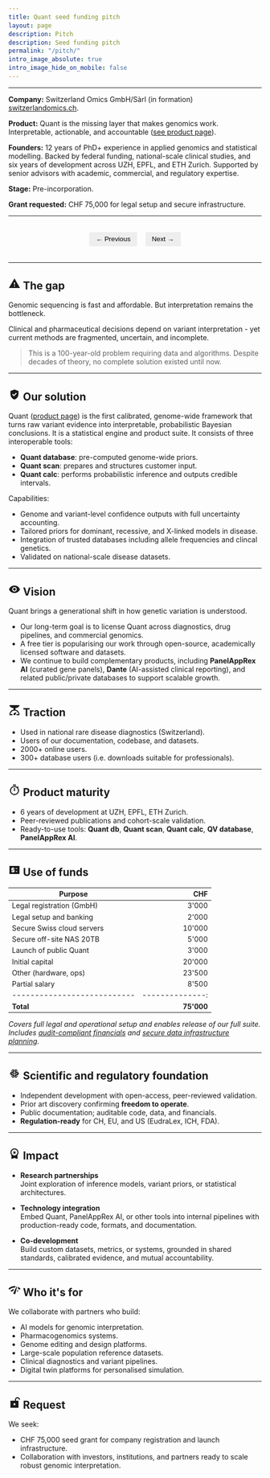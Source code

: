 ```yaml
---
title: Quant seed funding pitch
layout: page
description: Pitch
description: Seed funding pitch
permalink: "/pitch/"
intro_image_absolute: true
intro_image_hide_on_mobile: false
---
```


---

<!-- Icon source -->
<!-- https://icon-sets.iconify.design/material-symbols/page-2.html?icon-filter=slide -->

**Company:** Switzerland Omics GmbH/Sàrl (in formation) [switzerlandomics.ch](https://switzerlandomics.ch).

**Product:** Quant is the missing layer that makes genomics work.
Interpretable, actionable, and accountable
(<a href="/technologies/quant/">see product page</a>).

**Founders:** 12 years of PhD+ experience in applied genomics and statistical modelling. 
Backed by federal funding, national-scale clinical studies, and six years of development across UZH, EPFL, and ETH Zurich. 
Supported by senior advisors with academic, commercial, and regulatory expertise.

**Stage:** Pre-incorporation.  

**Grant requested:** CHF 75,000 for legal setup and secure infrastructure.

---

<div class="quant-slideshow">
  <img src="/images/pitch_deck/pitch_deck_01/Slide1.png" class="quant-slide" alt="Slide 1">
  <img src="/images/pitch_deck/pitch_deck_01/Slide2.png" class="quant-slide" alt="Slide 2">
  <img src="/images/pitch_deck/pitch_deck_01/Slide3.png" class="quant-slide" alt="Slide 3">
  <img src="/images/pitch_deck/pitch_deck_01/Slide4.png" class="quant-slide" alt="Slide 4">
  <img src="/images/pitch_deck/pitch_deck_01/Slide5.png" class="quant-slide" alt="Slide 5">
  <img src="/images/pitch_deck/pitch_deck_01/Slide6.png" class="quant-slide" alt="Slide 6">
  <img src="/images/pitch_deck/pitch_deck_01/Slide7.png" class="quant-slide" alt="Slide 7">
  <img src="/images/pitch_deck/pitch_deck_01/Slide8.png" class="quant-slide" alt="Slide 8">
  <img src="/images/pitch_deck/pitch_deck_01/Slide9.png" class="quant-slide" alt="Slide 9">
  <img src="/images/pitch_deck/pitch_deck_01/Slide10.png" class="quant-slide" alt="Slide 10">

  <div class="quant-controls">
    <button onclick="quantPrevSlide()">← Previous</button>
    <button onclick="quantNextSlide()">Next →</button>
  </div>
</div>

<style>
  .quant-slideshow {
    margin: 2rem 0;
  }
  .quant-slide {
    display: none;
    width: 100%;
    height: auto;
  }
  .quant-slide.quant-active {
    display: block;
  }
  .quant-controls {
    text-align: center;
    margin-top: 0.5rem;
  }
  .quant-controls button {
    background: #eee;
    border: none;
    padding: 0.4rem 0.8rem;
    margin: 0 0.4rem;
    cursor: pointer;
  }
</style>

<script>
  const quantSlides = document.querySelectorAll('.quant-slide');
  let quantCurrent = 0;

  function quantShowSlide(index) {
    quantSlides.forEach((slide, i) => {
      slide.classList.toggle('quant-active', i === index);
    });
  }

  function quantNextSlide() {
    quantCurrent = (quantCurrent + 1) % quantSlides.length;
    quantShowSlide(quantCurrent);
  }

  function quantPrevSlide() {
    quantCurrent = (quantCurrent - 1 + quantSlides.length) % quantSlides.length;
    quantShowSlide(quantCurrent);
  }

  // Show first slide on load
  quantShowSlide(quantCurrent);
</script>

---

## <svg xmlns="http://www.w3.org/2000/svg" width="24" height="24" viewBox="0 0 24 24"><path fill="currentColor" d="M1 21h22L12 2zm12-3h-2v-2h2zm0-4h-2v-4h2z"/></svg> The gap

Genomic sequencing is fast and affordable. But interpretation remains the bottleneck.

Clinical and pharmaceutical decisions depend on variant interpretation - yet current methods are fragmented, uncertain, and incomplete.

> This is a 100-year-old problem requiring data and algorithms. Despite decades of theory, no complete solution existed until now.

---

## <svg xmlns="http://www.w3.org/2000/svg" width="24" height="24" viewBox="0 0 24 24"><path fill="currentColor" d="M12 2L4 5v6.09c0 5.05 3.41 9.76 8 10.91c4.59-1.15 8-5.86 8-10.91V5zm-1.06 13.54L7.4 12l1.41-1.41l2.12 2.12l4.24-4.24l1.41 1.41z"/></svg> Our solution
Quant (<a href="/technologies/quant/">product page</a>)
is the first calibrated, genome-wide framework that turns raw variant evidence into interpretable, probabilistic Bayesian conclusions.
It is a statistical engine and product suite.
It consists of three interoperable tools:

- **Quant database**: pre-computed genome-wide priors.  
- **Quant scan**: prepares and structures customer input.  
- **Quant calc**: performs probabilistic inference and outputs credible intervals.

Capabilities:

- Genome and variant-level confidence outputs with full uncertainty accounting.  
- Tailored priors for dominant, recessive, and X-linked models in disease.  
- Integration of trusted databases including allele frequencies and clincal genetics.  
- Validated on national-scale disease datasets.

---

## <svg xmlns="http://www.w3.org/2000/svg" width="24" height="24" viewBox="0 0 24 24"><path fill="currentColor" d="M12 16q1.875 0 3.188-1.312T16.5 11.5t-1.312-3.187T12 7T8.813 8.313T7.5 11.5t1.313 3.188T12 16m0-1.8q-1.125 0-1.912-.788T9.3 11.5t.788-1.912T12 8.8t1.913.788t.787 1.912t-.787 1.913T12 14.2m0 4.8q-3.65 0-6.65-2.037T1 11.5q1.35-3.425 4.35-5.462T12 4t6.65 2.038T23 11.5q-1.35 3.425-4.35 5.463T12 19"/></svg> Vision  
Quant brings a generational shift in how genetic variation is understood.
* Our long-term goal is to license Quant across diagnostics, drug pipelines, and commercial genomics.  
* A free tier is popularising our work through open-source, academically licensed software and datasets.  
* We continue to build complementary products, including **PanelAppRex AI** (curated gene panels), **Dante** (AI-assisted clinical reporting), and related public/private databases to support scalable growth.

---

## <svg xmlns="http://www.w3.org/2000/svg" width="24" height="24" viewBox="0 0 24 24"><path fill="currentColor" d="M2 22q0-2.775.738-4.737T4.624 14T7.2 11.987T10 11V8q-3.425-.425-5.712-2.113T2 2h20q0 2.2-2.287 3.888T14 8v3q1.375.275 2.8.988T19.375 14t1.888 3.263T22 22h-6v-2h3.875q-.45-3.8-2.838-5.5T12 12.8t-5.038 1.7T4.125 20H8v2zm10 0q-.825 0-1.412-.587T10 20q0-.425.163-.775t.437-.625q.6-.6 2.025-1.263T16 16q-.7 1.95-1.35 3.375T13.4 21.4q-.275.275-.625.438T12 22"/></svg> Traction  
- Used in national rare disease diagnostics (Switzerland).
- Users of our documentation, codebase, and datasets.
- 2000+ online users.
- 300+ database users (i.e. downloads suitable for professionals).

---

## <svg xmlns="http://www.w3.org/2000/svg" width="24" height="24" viewBox="0 0 24 24"><path fill="currentColor" d="M9 3V1h6v2zm2 11h2V8h-2zm1 8q-1.85 0-3.488-.712T5.65 19.35t-1.937-2.863T3 13t.713-3.488T5.65 6.65t2.863-1.937T12 4q1.55 0 2.975.5t2.675 1.45l1.4-1.4l1.4 1.4l-1.4 1.4Q20 8.6 20.5 10.025T21 13q0 1.85-.713 3.488T18.35 19.35t-2.863 1.938T12 22m0-2q2.9 0 4.95-2.05T19 13t-2.05-4.95T12 6T7.05 8.05T5 13t2.05 4.95T12 20m0-7"/></svg> Product maturity

- 6 years of development at UZH, EPFL, ETH Zurich.  
- Peer-reviewed publications and cohort-scale validation.  
- Ready-to-use tools: **Quant db**, **Quant scan**, **Quant calc**, **QV database**, **PanelAppRex AI**.

---

## <svg xmlns="http://www.w3.org/2000/svg" width="24" height="24" viewBox="0 0 24 24"><path fill="currentColor" d="M2 20V4h20v16zm6-3h2v-1h1q.425 0 .713-.288T12 15v-3q0-.425-.288-.712T11 11H8v-1h4V8h-2V7H8v1H7q-.425 0-.712.288T6 9v3q0 .425.288.713T7 13h3v1H6v2h2zm8-.75l2-2h-4zM14 10h4l-2-2z"/></svg> Use of funds

| Purpose                    | CHF |
| ---------------------------| --------------:|
| Legal registration (GmbH)  |         3'000  |
| Legal setup and banking    |         2'000  |
| Secure Swiss cloud servers |        10'000  |
| Secure off-site NAS 20TB   |         5'000  |
| Launch of public Quant     |         3'000  |
| Initial capital            |        20'000  |
| Other (hardware, ops)      |        23'500  |
| Partial salary             |         8'500  |
| ---------------------------| --------------:|
| **Total**                  |    **75'000**  |

*Covers full legal and operational setup and enables release of our full suite. 
Includes [audit-compliant financials](https://docs.switzerlandomics.ch/pages/financial_management.html) and [secure data infrastructure planning](https://docs.switzerlandomics.ch/pages/storage_architecture_plan.html).*

---

## <svg xmlns="http://www.w3.org/2000/svg" width="24" height="24" viewBox="0 0 24 24"><path fill="currentColor" d="M8.075 20q-.275 0-.512-.137t-.363-.388L5.25 16H6.7l1 2H10v-1H8.3l-1-2H4.7l-1.425-2.5q-.05-.125-.087-.25T3.15 12q0-.1.125-.5L4.7 9h2.6l1-2H10V6H7.7l-1 2H5.25L7.2 4.525q.125-.25.362-.387T8.076 4H10.5q.425 0 .713.288T11.5 5v4H10l-1 1h2.5v3H9.3l-1-2H6l-1 1h2.7l1 2h2.8v5q0 .425-.288.713T10.5 20zm5.425 0q-.425 0-.712-.288T12.5 19v-5h2.8l1-2H19l-1-1h-2.3l-1 2h-2.2v-3H15l-1-1h-1.5V5q0-.425.288-.712T13.5 4h2.425q.275 0 .513.138t.362.387L18.75 8H17.3l-1-2H14v1h1.7l1 2h2.6l1.425 2.5q.05.125.088.25t.037.25q0 .1-.125.5L19.3 15h-2.6l-1 2H14v1h2.3l1-2h1.45l-1.95 3.475q-.125.25-.363.388t-.512.137z"/></svg> Scientific and regulatory foundation

- Independent development with open-access, peer-reviewed validation.  
- Prior art discovery confirming **freedom to operate**.  
- Public documentation; auditable code, data, and financials.  
- **Regulation-ready** for CH, EU, and US (EudraLex, ICH, FDA).

---

## <svg xmlns="http://www.w3.org/2000/svg" width="24" height="24" viewBox="0 0 24 24"><path fill="currentColor" d="m9.675 13.7l.875-2.85L8.25 9h2.85l.9-2.8l.9 2.8h2.85l-2.325 1.85l.875 2.85l-2.3-1.775zM6 23v-7.725q-.95-1.05-1.475-2.4T4 10q0-3.35 2.325-5.675T12 2t5.675 2.325T20 10q0 1.525-.525 2.875T18 15.275V23l-6-2zm6-7q2.5 0 4.25-1.75T18 10t-1.75-4.25T12 4T7.75 5.75T6 10t1.75 4.25T12 16"/></svg> Impact

* **Research partnerships**  
Joint exploration of inference models, variant priors, or statistical architectures.

* **Technology integration**  
Embed Quant, PanelAppRex AI, or other tools into internal pipelines with production-ready code, formats, and documentation.

* **Co-development**  
Build custom datasets, metrics, or systems, grounded in shared standards, calibrated evidence, and mutual accountability.

---

## <svg xmlns="http://www.w3.org/2000/svg" width="24" height="24" viewBox="0 0 24 24"><path fill="currentColor" d="M2.1 11.1L0 9q2.375-2.425 5.488-3.713T12 4q.6 0 1.2.038t1.2.112l-1.5 2.9q-.225-.025-.45-.038T12 7Q9.2 7 6.637 8.063T2.1 11.1m4.25 4.25l-2.1-2.15q1.425-1.425 3.275-2.225t3.875-.925l-1.6 3.275q-.975.275-1.85.788t-1.6 1.237m4.95 4.5q-.825-.275-1.2-1.037t0-1.513l6-12.2q.1-.2.3-.262t.4.012t.3.263t.05.387L13.9 18.65q-.2.825-.987 1.175t-1.613.025m6.35-4.5q-.175-.175-.337-.312t-.363-.288l.8-3.125q.525.35 1.038.738t.962.837zm4.225-4.225q-.8-.725-1.638-1.375T18.45 8.6l.7-3q1.35.65 2.575 1.5T24 9z"/></svg> Who it's for

We collaborate with partners who build:

- AI models for genomic interpretation.  
- Pharmacogenomics systems.  
- Genome editing and design platforms.  
- Large-scale population reference datasets.  
- Clinical diagnostics and variant pipelines.  
- Digital twin platforms for personalised simulation.  

---

## <svg xmlns="http://www.w3.org/2000/svg" width="24" height="24" viewBox="0 0 24 24"><path fill="currentColor" d="M12 17q.825 0 1.413-.587T14 15t-.587-1.412T12 13t-1.412.588T10 15t.588 1.413T12 17m-8 5V8h9V6q0-2.075 1.463-3.537T18 1t3.538 1.463T23 6h-2q0-1.25-.875-2.125T18 3t-2.125.875T15 6v2h5v14z"/></svg> Request

We seek:

- CHF 75,000 seed grant for company registration and launch infrastructure.  
- Collaboration with investors, institutions, and partners ready to scale robust genomic interpretation.  



